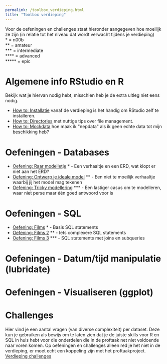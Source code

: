 ```yaml
---
permalink: /toolbox_verdieping.html
title: "Toolbox verdieping"
---
```


Voor de oefeningen en challenges staat hieronder aangegeven hoe moeilijk ze zijn (in relatie tot het niveau dat wordt verwacht tijdens je verdieping)  
\* = n00b  
\*\* = amateur  
\*\*\* = intermediate  
\*\*\*\* = advanced  
\*\*\*\*\* = epic


# Algemene info RStudio en R
Bekijk wat je hiervan nodig hebt, misschien heb je de extra uitleg niet eens nodig.
- [How to: Installatie](howto_installatie) vanaf de verdieping is het handig om RStudio zelf te installeren.
- [How to: Directories](howto_directories) met nuttige tips over file management.
- [How to: Mockdata](howto_mockdata) hoe maak ik "nepdata" als ik geen echte data tot mijn beschikking heb?


# Oefeningen - Databases
- [Oefening: Raar modelletje](oefening_raar_model) \* - Een verhaaltje en een ERD, wat klopt er niet aan het ERD?
- [Oefening: Ontwerp je ideale model](oefening_ideale_model) \*\* - Een niet te moeilijk verhaaltje waarbij jij het model mag tekenen
- [Oefening: Tricky modellering](oefening_tricky_model) \*\*\* - Een lastiger casus om te modelleren, waar niet perse maar één goed antwoord voor is

# Oefeningen - SQL
- [Oefening: Films](oefening_films) \* - Basis SQL statements
- [Oefening: Films 2](oefening_films2) \*\* - Iets complexere SQL statements
- [Oefening: Films 3](oefening_films3) \*\*\* - SQL statements met joins en subqueries

# Oefeningen - Datum/tijd manipulatie (lubridate)

# Oefeningen - Visualiseren (ggplot)


# Challenges
Hier vind je een aantal vragen (van diverse complexiteit) per dataset. Deze kun je gebruiken als bewijs om te laten zien dat je de juiste skills voor R en SQL in huis hebt voor die onderdelen die in de proftaak net niet voldoende naar voren komen. Op oefeningen en challenges alleen red je het niet in de verdieping, er moet echt een koppeling zijn met het proftaakproject.
[Verdieping challenges](challenges_verdieping)

